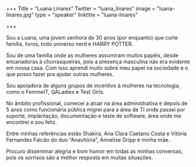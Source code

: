 +++
Title = "Luana Linares"
Twitter = "luana_linares"
image = "luana-linares.jpg"
type = "speaker"
linktitle = "luana-linares"

+++

Sou a Luana, uma jovem senhora de 30 anos (por enquanto) que curte família, livros, todo universo nerd e HARRY POTTER.

Sou de uma família onde as mulheres assumiram muitos papéis, desde encanadoras à churrasqueiras, pois a presença masculina não era evidente em nossa casa. Com isso aprendi muito sobre meu papel na sociedade e o que posso fazer pra ajudar outras mulheres.

Sou apoiadora de alguns grupos de incentivo à mulheres na tecnologia, como o FemmeIT, QALadies e Test Girls.

No âmbito profissional, comecei a atuar na área administrativa e depois de 5 anos como funcionária pública migrei para a área de TI onde passei por suporte, implantação, documentação e teste de software, área onde me encontrei e sou feliz.

Entre minhas referências estão Shakira, Ana Clara Caetano Costa e Vitória Fernandes Falcão do duo “Anavitória”, Annelise Gripp e minha mãe.

Procuro disseminar alegria e bom humor em todas as minhas conversas, pois os sorrisos são a melhor resposta em muitas situações.
